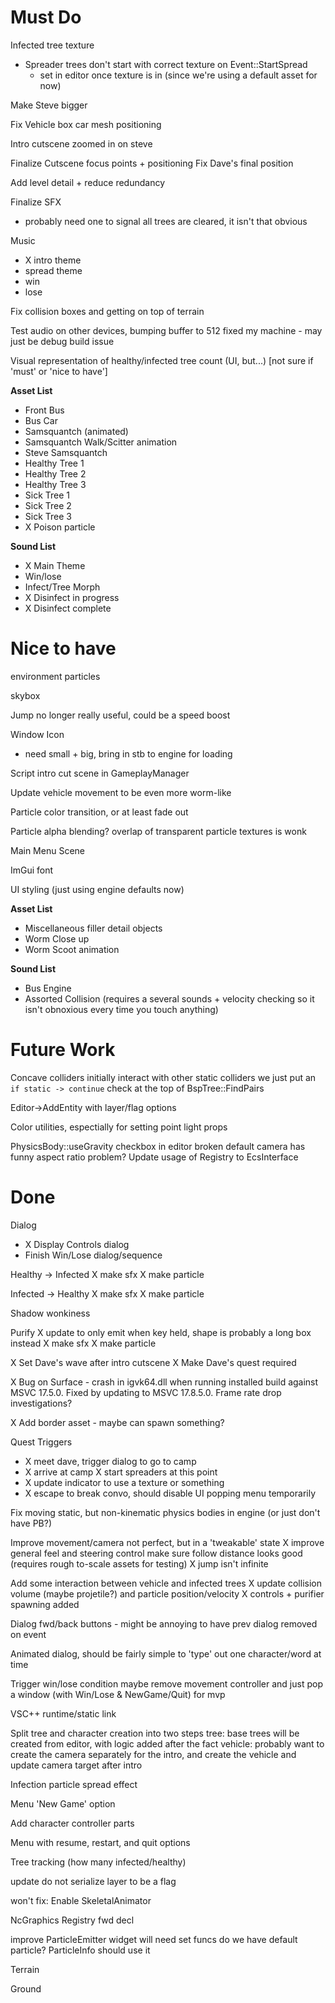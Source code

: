 # Must Do

Infected tree texture
  - Spreader trees don't start with correct texture on Event::StartSpread
    - set in editor once texture is in (since we're using a default asset for now)

Make Steve bigger

Fix Vehicle box car mesh positioning

Intro cutscene zoomed in on steve

Finalize Cutscene focus points + positioning
Fix Dave's final position

Add level detail + reduce redundancy

Finalize SFX
  - probably need one to signal all trees are cleared, it isn't that obvious

Music
  - X intro theme
  - spread theme
  - win
  - lose

Fix collision boxes and getting on top of terrain

Test audio on other devices, bumping buffer to 512 fixed my machine - may just be debug build issue

Visual representation of healthy/infected tree count (UI, but...) [not sure if 'must' or 'nice to have']

**Asset List**

 - Front Bus
 - Bus Car
 - Samsquantch (animated)
 - Samsquantch Walk/Scitter animation
 - Steve Samsquantch
 - Healthy Tree 1
 - Healthy Tree 2
 - Healthy Tree 3
 - Sick Tree 1
 - Sick Tree 2
 - Sick Tree 3
 - X Poison particle

**Sound List**
- X Main Theme
- Win/lose
- Infect/Tree Morph
- X Disinfect in progress
- X Disinfect complete

# Nice to have
environment particles

skybox

Jump no longer really useful, could be a speed boost

Window Icon
  - need small + big, bring in stb to engine for loading

Script intro cut scene in GameplayManager

Update vehicle movement to be even more worm-like

Particle color transition, or at least fade out

Particle alpha blending?
  overlap of transparent particle textures is wonk

Main Menu Scene

ImGui font

UI styling (just using engine defaults now)


**Asset List**

 - Miscellaneous filler detail objects
 - Worm Close up
 - Worm Scoot animation
  
**Sound List**
- Bus Engine
- Assorted Collision (requires a several sounds + velocity checking so it isn't obnoxious every time you touch anything)

# Future Work
Concave colliders initially interact with other static colliders
  we just put an `if static -> continue` check at the top of BspTree::FindPairs

Editor->AddEntity with layer/flag options

Color utilities, espectially for setting point light props

PhysicsBody::useGravity checkbox in editor broken
default camera has funny aspect ratio problem?
Update usage of Registry to EcsInterface

# Done
Dialog
  - X Display Controls dialog
  - Finish Win/Lose dialog/sequence

Healthy -> Infected
  X make sfx
  X make particle

Infected -> Healthy
  X make sfx
  X make particle

Shadow wonkiness

Purify
  X update to only emit when key held, shape is probably a long box instead
  X make sfx
  X make particle

X Set Dave's wave after intro cutscene
X Make Dave's quest required

X Bug on Surface - crash in igvk64.dll when running installed build against MSVC 17.5.0. Fixed by updating to MSVC 17.8.5.0.
Frame rate drop investigations?

X Add border asset - maybe can spawn something?

Quest Triggers
  - X meet dave, trigger dialog to go to camp
  - X arrive at camp
    X start spreaders at this point
  - X update indicator to use a texture or something
  - X escape to break convo, should disable UI popping menu temporarily

Fix moving static, but non-kinematic physics bodies in engine (or just don't have PB?)

Improve movement/camera
  not perfect, but in a 'tweakable' state
  X improve general feel and steering control
  make sure follow distance looks good (requires rough to-scale assets for testing)
  X jump isn't infinite

Add some interaction between vehicle and infected trees
  X update collision volume (maybe projetile?) and particle position/velocity
  X controls + purifier spawning added

Dialog fwd/back buttons - might be annoying to have prev dialog removed on event

Animated dialog, should be fairly simple to 'type' out one character/word at time

Trigger win/lose condition
  maybe remove movement controller and just pop a window (with Win/Lose & NewGame/Quit) for mvp

VSC++ runtime/static link

Split tree and character creation into two steps
  tree: base trees will be created from editor, with logic added after the fact
  vehicle: probably want to create the camera separately for the intro, and create
           the vehicle and update camera target after intro

Infection particle spread effect

Menu 'New Game' option

Add character controller parts

Menu with resume, restart, and quit options

Tree tracking (how many infected/healthy)

update do not serialize layer to be a flag

won't fix: Enable SkeletalAnimator

NcGraphics Registry fwd decl

improve ParticleEmitter widget
  will need set funcs
do we have default particle? ParticleInfo should use it

Terrain

Ground
